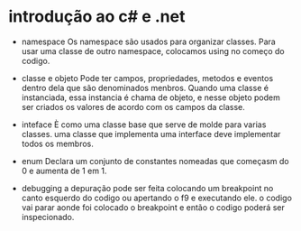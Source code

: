 
# introdução ao c# e .net

* namespace
Os namespace são usados para organizar classes.
Para usar uma classe de outro namespace, colocamos using no começo do codigo.

* classe e objeto
Pode ter campos, propriedades, metodos e eventos dentro dela que são denominados menbros.
Quando uma classe é instanciada, essa instancia é chama de objeto, e nesse objeto podem ser criados os valores de acordo com os campos da classe.

* inteface
È como uma classe base que serve de molde para varias classes.
uma classe que implementa uma interface deve implementar todos os membros.

* enum
Declara um conjunto de constantes nomeadas que começasm do 0 e aumenta de 1 em 1.

* debugging
a depuração pode ser feita colocando um breakpoint no canto esquerdo do codigo ou apertando o f9 e executando ele.
o codigo vai parar aonde foi colocado o breakpoint e então o codigo poderá ser inspecionado.


